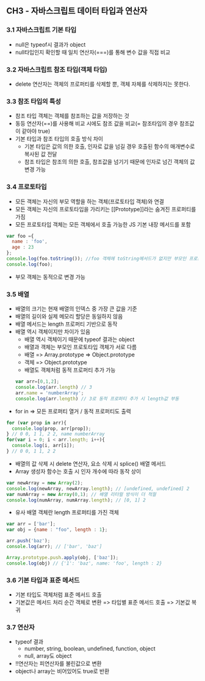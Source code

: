 ## CH3 - 자바스크립트 데이터 타입과 연산자

### 3.1 자바스크립트 기본 타입
  - null은 typeof시 결과가 object
  - null타입인지 확인할 때 일치 연산자(===)를 통해 변수 값을 직접 비교
  
### 3.2 자바스크립트 참조 타입(객체 타입)
  - delete 연산자는 객체의 프로퍼티를 삭제할 뿐, 객체 자체를 삭제하지는 못한다.

### 3.3 참조 타입의 특성
  - 참조 타입 객체는 객체를 참조하는 값을 저장하는 것
  - 동등 연산자(==)를 사용해 비교 시에도 참조 값을 비교(= 참조타입의 경우 참조값이 같아야 true)
  - 기본 타입과 참조 타입의 호출 방식 차이
    + 기본 타입은 값의 의한 호출, 인자로 값을 넘길 경우 호출된 함수의 매개변수로 복사된 값 전달
    + 참조 타입은 참조의 의한 호출, 참조값을 넘기기 때문에 인자로 넘긴 객체의 값 변경 가능
    
### 3.4 프로토타입
  - 모든 객체는 자신의 부모 역할을 하는 객체(프로토타입 객체)와 연결
  - 모든 객체는 자신의 프로토타입을 가리키는 [[Prototype]]라는 숨겨진 프로퍼티를 가짐
  - 모든 프로토타입 객체는 모든 객체에서 호출 가능한 JS 기본 내장 메서드를 포함
  ```javaScript
  var foo ={
    name : 'foo',
    age : 23
  };
  console.log(foo.toString()); //foo 객체에 toString메서드가 없지만 부모인 프로토타입객체에 정의되어 있으므로 상속받아 사용
  console.log(foo);
  ```
  - 부모 객체는 동적으로 변경 가능
  
### 3.5 배열
  - 배열의 크기는 현재 배열의 인덱스 중 가장 큰 값을 기준
  - 배열의 길이와 실제 메모리 할당은 동일하지 않음
  - 배열 메서드는 length 프로퍼티 기반으로 동작
  - 배열 역시 객체이지만 차이가 있음
     + 배열 역시 객체이기 때문에 typeof 결과는 object
     + 배열과 객체는 부모인 프로토타입 객체가 서로 다름
     + 배열 => Array.prototype => Object.prototype
     + 객체 => Object.prototype
     + 배열도 객체처럼 동적 프로퍼티 추가 가능
     ```javaScript
     var arr=[0,1,2];
     console.log(arr.length) // 3
     arr.name = 'numberArray';
     console.log(arr.length) // 3로 동적 프로퍼티 추가 시 length값 부동
     ```
  - for in => 모든 프로퍼티 열거 / 동적 프로퍼티도 출력 
  ```javaScript
  for (var prop in arr){
    console.log(prop, arr[prop]);
  } // 0 0, 1 1, 2 2, name numberArray
  for(var i = 0; i < arr.length; i++){
    console.log(i, arr[i]);
  } // 0 0, 1 1, 2 2
  ```
  - 배열의 값 삭제 시 delete 연산자, 요소 삭제 시 splice() 배열 메서드 
  - Array 생성자 함수는 호출 시 인자 개수에 따라 동작 상이
  ```javaScript
  var newArray = new Array(2);
  console.log(newArray, newArray.length); // [undefined, undefined] 2
  var numArray = new Array(0,1); // 배열 리터럴 방식이 더 적절
  console.log(numArray, numArray.length); // [0, 1] 2
  ```
  - 유사 배열 객체란 length 프로퍼티를 가진 객체
  ```javaScript
  var arr = ['bar'];
  var obj = {name : "foo", length : 1};
  
  arr.push('baz');
  console.log(arr); // ['bar', 'baz']
  
  Array.prototype.push.apply(obj, ['baz']);
  console.log(obj) // {'1': 'baz', name: 'foo', length : 2}
  ```
### 3.6 기본 타입과 표준 메서드
  - 기본 타입도 객체처럼 표준 메서드 호출
  - 기본값은 메서드 처리 순간 객체로 변환 => 타입별 표준 메서드 호출 => 기본값 복귀

### 3.7 연산자
  - typeof 결과
    + number, string, boolean, undefined, function, object
    + null, array도 object
  - !!연산자는 피연산자를 불린값으로 변환
  - object나 array는 비어있어도 true로 반환
